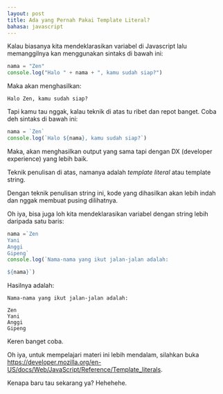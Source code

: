 ```yaml
---
layout: post
title: Ada yang Pernah Pakai Template Literal?
bahasa: javascript
---
```


Kalau biasanya kita mendeklarasikan variabel di Javascript lalu memanggilnya kan menggunakan sintaks di bawah ini:

```javascript
nama = "Zen"
console.log("Halo " + nama + ", kamu sudah siap?")
```

Maka akan menghasilkan:

```
Halo Zen, kamu sudah siap?
```

Tapi kamu tau nggak, kalau teknik di atas tu ribet dan repot banget. Coba deh sintaks di bawah ini:

```javascript
nama = `Zen`
console.log(`Halo ${nama}, kamu sudah siap?`)
```

Maka, akan menghasilkan output yang sama tapi dengan DX (developer experience) yang lebih baik.

Teknik penulisan di atas, namanya adalah _template literal_ atau template string.

Dengan teknik penulisan string ini, kode yang dihasilkan akan lebih indah dan nggak membuat pusing dilihatnya.

Oh iya, bisa juga loh kita mendeklarasikan variabel dengan string lebih daripada satu baris:

```javascript
nama =`Zen
Yani
Anggi
Gipeng`
console.log(`Nama-nama yang ikut jalan-jalan adalah:

${nama}`)
```

Hasilnya adalah:

```
Nama-nama yang ikut jalan-jalan adalah:

Zen
Yani
Anggi
Gipeng
```

Keren banget coba.

Oh iya, untuk mempelajari materi ini lebih mendalam, silahkan buka <https://developer.mozilla.org/en-US/docs/Web/JavaScript/Reference/Template_literals>.

Kenapa baru tau sekarang ya? Hehehehe.
